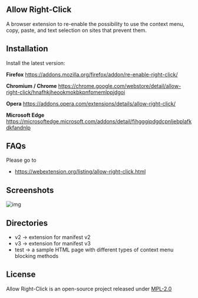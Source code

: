 ## Allow Right-Click

A browser extension to re-enable the possibility to use the context menu, copy, paste, and text selection on sites that prevent them.

## Installation

Install the latest version:

**Firefox** https://addons.mozilla.org/firefox/addon/re-enable-right-click/

**Chromium / Chrome** https://chrome.google.com/webstore/detail/allow-right-click/hnafhkjheookmokbkpnfpmemlppjdgoi

**Opera** https://addons.opera.com/extensions/details/allow-right-click/

**Microsoft Edge** https://microsoftedge.microsoft.com/addons/detail/fihgggipdgdcpnljebplafkdkfandnlp

## FAQs

Please go to

* https://webextension.org/listing/allow-right-click.html

## Screenshots

![img](https://addons.mozilla.org/user-media/previews/thumbs/204/204562.jpg?modified=1622133461)

## Directories

* v2 -> extension for manifest v2
* v3 -> extension for manifest v3
* test -> a sample HTML page with different types of context menu blocking methods

## License

Allow Right-Click is an open-source project released under [MPL-2.0](https://github.com/lunu-bounir/allow-right-click.html/blob/master/LICENSE)
